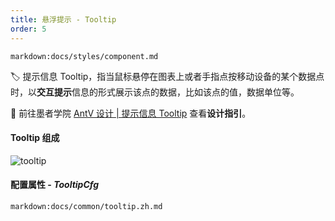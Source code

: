 ```yaml
---
title: 悬浮提示 - Tooltip
order: 5
---
```


`markdown:docs/styles/component.md`

<div class="component-api_tooltip">

🏷️ 提示信息 Tooltip，指当鼠标悬停在图表上或者手指点按移动设备的某个数据点时，以**交互提示**信息的形式展示该点的数据，比如该点的值，数据单位等。

🎨  前往墨者学院 [AntV 设计 | 提示信息 Tooltip](https://www.yuque.com/mo-college/vis-design/vrxog6) 查看**设计指引**。 

#### Tooltip 组成

<img src="https://gw.alipayobjects.com/zos/antfincdn/qAwyqRLJXT/Tooltip%252520jieshao.png" class="component-img" alt="tooltip" />

#### 配置属性 - _TooltipCfg_

`markdown:docs/common/tooltip.zh.md`

</div>